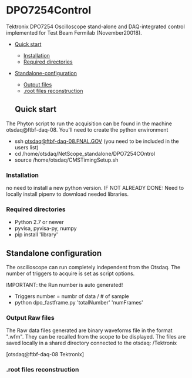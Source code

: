 # DPO7254Control
Tektronix DPO7254 Oscilloscope stand-alone and DAQ-integrated control implemented for Test Beam Fermilab (November20018). 

- [Quick start](#quick-start)
  * [Installation](#installation)
  * [Required directories](#required-directories)
- [Standalone-configuration](#standalone-configuration)
  * [Output files](#output_files) 
  * [.root files reconstruction](#.root-files-reconstruction) 

  
  
  
  
  
  ## Quick start
 The Phyton script to run the acquisition can be found in the machine otsdaq@ftbf-daq-08. You'll need to create the python environment 
 
 - ssh otsdaq@ftbf-daq-08.FNAL.GOV   (you need to be included in the users list)
 - cd /home/otsdaq/NetScope_standalone/DPO7254COntrol
 - source /home/otsdaq/CMSTimingSetup.sh 
  
  ### Installation
  no need to install a new python version. 
  IF NOT ALREADY DONE: Need to locally install pipenv to download needed libraries.
  
  ### Required directories
  
 - Python 2.7 or newer 
 - pyvisa, pyvisa-py, numpy
 - pip install 'library'
 
 
 ## Standalone configuration
 The oscilloscope can run completely independent from the Otsdaq. The number of triggers to acquire is set as script options.
 
 IMPORTANT: the Run number is auto generated!
 
 - Triggers number =  numbr of data / # of sample
 - python dpo_fastframe.py 'totalNumber' 'numFrames' 
 
 ### Output Raw files
 The Raw data files generated are binary waveforms file in the format ".wfm". They can be recalled from the scope to be displayed. 
 The files are saved locally in a shared directory connected to the otsdaq: 
 /Tektronix
 
[otsdaq@ftbf-daq-08 Tektronix]
 

### .root files reconstruction


 
 
 
 
 
